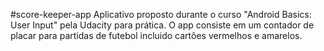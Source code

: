 #score-keeper-app
Aplicativo proposto durante o curso "Android Basics: User Input" pela Udacity para prática. O app consiste em um contador de placar para partidas de futebol incluido cartôes vermelhos e amarelos.
